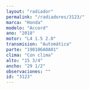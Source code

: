 ```yaml
---
layout: "radiador"
permalink: "/radiadores/3123/"
marca: "Honda"
modelo: "Accord"
ano: "2018"
motor: "L4 1.5 2.0"
transmision: "Automática"
parte: "190106A0A01"
clima: "Con clima"
alto: "15 3/4"
ancho: "29 1/2"
observaciones: ""
id: "3123"
---
```



